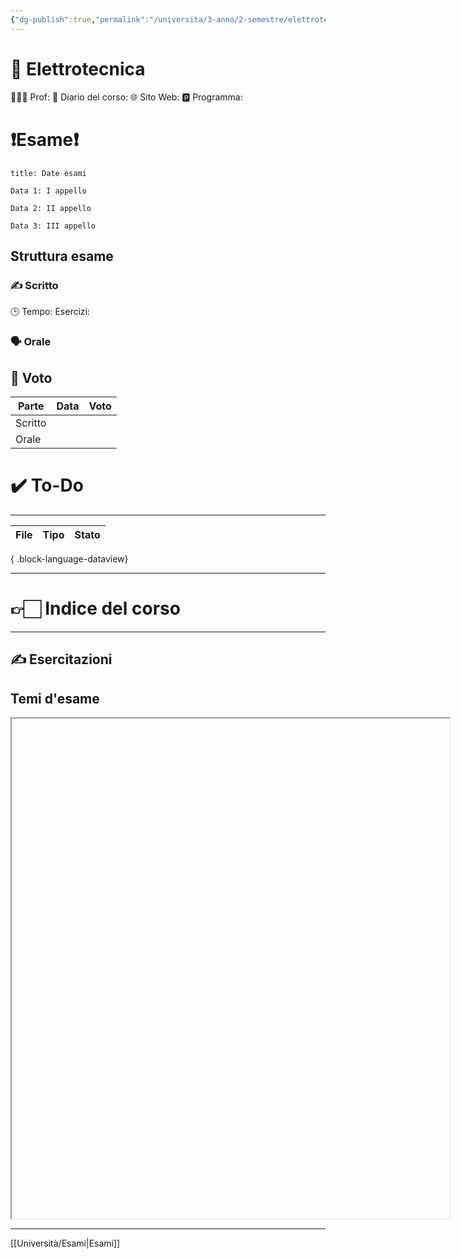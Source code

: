 ```yaml
---
{"dg-publish":true,"permalink":"/universita/3-anno/2-semestre/elettrotecnica/"}
---
```



# 🔌 Elettrotecnica
🧑🏻‍🏫 Prof: 
📔 Diario del corso: 
🌐 Sito Web: 
🅿️ Programma: 

# ❗️Esame❗️
```ad-attention
title: Date esami

Data 1: I appello

Data 2: II appello

Data 3: III appello

```
## Struttura esame
### ✍️ Scritto
🕒 Tempo:
Esercizi: 


### 🗣 Orale 



## 💯 Voto
| Parte       | Data           | Voto |
| ----------- | -------------- | ---- |
| Scritto |  |  |
| Orale       |  |     |


# ✔️ To-Do


___
| File | Tipo | Stato |
| ---- | ---- | ----- |

{ .block-language-dataview}


___

# 👉🏻 Indice del corso

___


## ✍️ Esercitazioni


## Temi d'esame




<iframe 
		width = 700
		height = 800
		src = ""
> </iframe>



___
[[Università/Esami\|Esami]]
